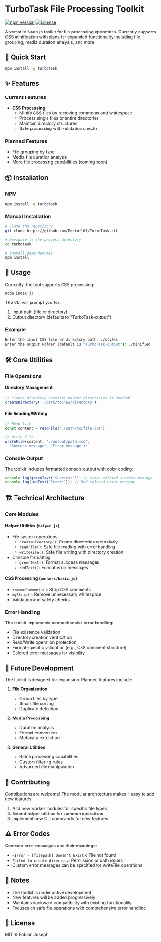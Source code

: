 # TurboTask File Processing Toolkit

[![npm version](https://img.shields.io/npm/v/turbotask.svg)](https://www.npmjs.com/package/turbotask)
[![License](https://img.shields.io/npm/l/turbotask.svg)](https://github.com/yourusername/turbotask/blob/main/LICENSE)

A versatile Node.js toolkit for file processing operations. Currently supports CSS minification with plans for expanded functionality including file grouping, media duration analysis, and more.

## 🚀 Quick Start

```bash
npm install -g turbotask
```

## ✨ Features

### Current Features

- **CSS Processing**
  - Minify CSS files by removing comments and whitespace
  - Process single files or entire directories
  - Maintain directory structures
  - Safe processing with validation checks

### Planned Features

- File grouping by type
- Media file duration analysis
- More file processing capabilities (coming soon)

## 📦 Installation

### NPM

```bash
npm install -g turbotask
```

### Manual Installation

```bash
# Clone the repository
git clone https://github.com/Fector101/TurboTask.git

# Navigate to the project directory
cd turbotask

# Install dependencies
npm install
```

## 🔨 Usage

Currently, the tool supports CSS processing:

```bash
node index.js
```

The CLI will prompt you for:

1. Input path (file or directory)
2. Output directory (defaults to "TurboTask-output")

### Example

```bash
Enter the input CSS file or directory path: ./styles
Enter the output Folder (default is "TurboTask-output"): ./minified
```

## 🛠️ Core Utilities

### File Operations

#### Directory Management

```javascript
// Create directory (creates parent directories if needed)
createDirectory('./path/to/new/directory');
```

#### File Reading/Writing

```javascript
// Read file
const content = readFile('./path/to/file.css');

// Write file
writeFile(content, './output/path.css', 
  'Success message', 'Error message');
```

### Console Output

The toolkit includes formatted console output with color coding:

```javascript
console.log(greenText('Success!')); // Green colored success message
console.log(redText('Error!')); // Red colored error message
```

## 🏗️ Technical Architecture

### Core Modules

#### Helper Utilities (`helper.js`)

- File system operations
  - `createDirectory()`: Create directories recursively
  - `readFile()`: Safe file reading with error handling
  - `writeFile()`: Safe file writing with directory creation
- Console formatting
  - `greenText()`: Format success messages
  - `redText()`: Format error messages

#### CSS Processing (`workers/basic.js`)

- `removeComments()`: Strip CSS comments
- `myStrip()`: Remove unnecessary whitespace
- Validation and safety checks

### Error Handling

The toolkit implements comprehensive error handling:

- File existence validation
- Directory creation verification
- Read/Write operation protection
- Format-specific validation (e.g., CSS comment structure)
- Colored error messages for visibility

## 🔄 Future Development

The toolkit is designed for expansion. Planned features include:

1. **File Organization**
   - Group files by type
   - Smart file sorting
   - Duplicate detection

2. **Media Processing**
   - Duration analysis
   - Format conversion
   - Metadata extraction

3. **General Utilities**
   - Batch processing capabilities
   - Custom filtering rules
   - Advanced file manipulation

## 🤝 Contributing

Contributions are welcome! The modular architecture makes it easy to add new features:

1. Add new worker modules for specific file types
2. Extend helper utilities for common operations
3. Implement new CLI commands for new features

## ⚠️ Error Codes

Common error messages and their meanings:

- `<Error - [filepath] Doesn't Exist>`: File not found
- `Failed to create directory`: Permission or path issues
- Custom error messages can be specified for writeFile operations

## 📝 Notes

- The toolkit is under active development
- New features will be added progressively
- Maintains backward compatibility with existing functionality
- Focuses on safe file operations with comprehensive error handling

## 📄 License

MIT © Fabian Joseph
